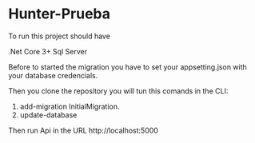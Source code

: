 # Hunter-Prueba

To run this project should have 

.Net Core 3+
Sql Server

Before to started the migration you have to set your appsetting.json with your database credencials.

Then you clone the repository you will tun this comands in the CLI:

1. add-migration InitialMigration.
2. update-database

Then run Api in the URL
http://localhost:5000
